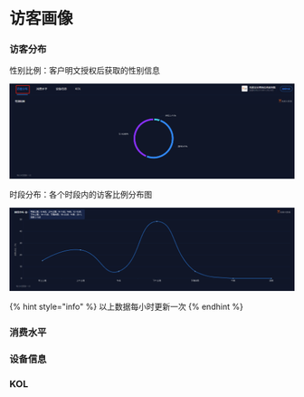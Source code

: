 # 访客画像

### 访客分布

性别比例：客户明文授权后获取的性别信息

![](../../.gitbook/assets/image%20%28135%29.png)

时段分布：各个时段内的访客比例分布图

![](../../.gitbook/assets/image%20%28150%29.png)

{% hint style="info" %}
以上数据每小时更新一次
{% endhint %}

### 消费水平

### 设备信息

### KOL

